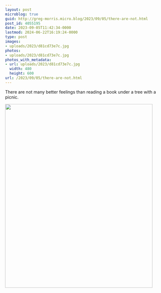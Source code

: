 ```yaml
---
layout: post
microblog: true
guid: http://greg-morris.micro.blog/2023/09/05/there-are-not.html
post_id: 4055195
date: 2023-09-05T11:42:34-0000
lastmod: 2024-06-22T16:19:24-0000
type: post
images:
- uploads/2023/d81cd73e7c.jpg
photos:
- uploads/2023/d81cd73e7c.jpg
photos_with_metadata:
- url: uploads/2023/d81cd73e7c.jpg
  width: 480
  height: 600
url: /2023/09/05/there-are-not.html
---
```

There are not many better feelings than reading a book under a tree with a picnic. 

<img src="uploads/2023/d81cd73e7c.jpg" width="480" height="600" alt="">
